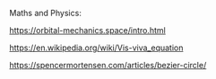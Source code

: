 












Maths and Physics:

https://orbital-mechanics.space/intro.html

https://en.wikipedia.org/wiki/Vis-viva_equation

https://spencermortensen.com/articles/bezier-circle/